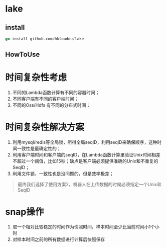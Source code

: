 # lake
## install
``` go
go install github.com/hkloudou/lake
```

## HowToUse



# 时间复杂性考虑
1. 不同的Lambda函数计算有不同的容器时间；
2. 不同客户端有不同的客户端时间；
3. 不同的Oss/Hdfs 有不同的分布式时间；

# 时间复杂性解决方案
1. 利用mysql/redis等全局锁，所得全局seqID，利用seqID来确保顺序，这种时间一致性是最确定性的；
2. 利用客户端时间和客户端的seqID，在Lambda函数计算里验证Unix时间相差不超过一个阈值，比如15秒；缺点是客户端必须提供准确的Unix和不重复的SeqID；
3. 利用文件锁，一致性也是没问题的，但是效率极差；


> 最终我们选择了使用方案2，机器人在上传数据的时候必须指定一个Unix和SeqID


# snap操作
1. 取一个相对比较稳定的时间作为快照时间，样本时间至少比当前时间小1个小时
2. 对样本时间之前的所有数据进行计算后快照保存